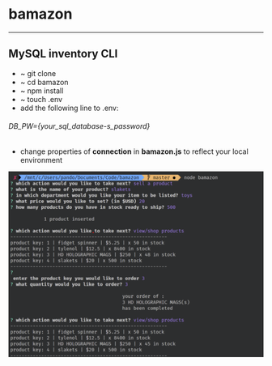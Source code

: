 # bamazon
----------
## MySQL inventory CLI
- ~ git clone
- ~ cd bamazon
- ~ npm install
- ~ touch .env
- add the following line to .env:
###### DB_PW={your_sql_database-s_password}

- change properties of **connection** in **bamazon.js** to reflect your local environment

![terminal capture](/screencap.png)
